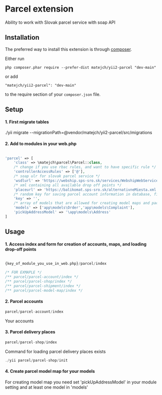 Parcel extension
====================
Ability to work with Slovak parcel service with soap API

Installation
------------

The preferred way to install this extension is through [composer](http://getcomposer.org/download/).

Either run

```
php composer.phar require --prefer-dist matejch/yii2-parcel "dev-main"
```

or add

```
"matejch/yii2-parcel": "dev-main"
```

to the require section of your `composer.json` file.

Setup
-----

#### 1. First migrate tables
./yii migrate --migrationPath=@vendor/matejch/yii2-parcel/src/migrations

#### 2. Add to modules in your web.php

```php 

'parcel' => [
    'class' => \matejch\parcel\Parcel::class,
    /* change if you use rbac rules, and want to have specific rule */
    'controllerAccessRules' => ['@'],
    /* soap ulr for slovak parcel service */
    'wsdlurl' => 'https://webship.sps-sro.sk/services/WebshipWebService?wsdl',
    /* xml containing all available drop off points */
    'placeurl' => 'https://balikomat.sps-sro.sk/alternativneMiesta.xml',
    /* random key for saving parcel account information in database, file can be also used */
    'key' => '',
    /* array of models that are allowed for creating model maps and packages */
    'models' => ['app\models\Order','app\models\Complaint'],
    'pickUpAddressModel' => '\app\models\Address'
]

```

Usage
-----

#### 1. Access index and form for creation of accounts, maps, and loading drop-off points

```php 

{key_of_module_you_use_in_web.php}/parcel/index

/* FOR EXMAPLE */
/** parcel/parcel-account/index */
/** parcel/parcel-shop/index */
/** parcel/parcel-shipment/index */
/** parcel/parcel-model-map/index */

```

#### 2. Parcel accounts
```php  
parcel/parcel-account/index
```

Your accounts


#### 3. Parcel delivery places
```php  
parcel/parcel-shop/index
```

Command for loading parcel delivery places exists

```php
./yii parcel/parcel-shop/init
```

#### 4. Create parcel model map for your models

For creating model map you need set 'pickUpAddressModel' in your module setting and at least one model in 'models'